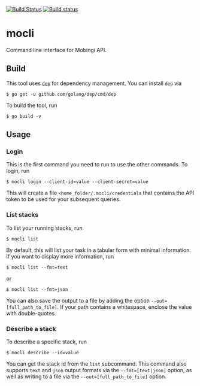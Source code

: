 [![Build Status](https://travis-ci.org/mobingilabs/mocli.svg?branch=master)](https://travis-ci.org/mobingilabs/mocli)
[![Build status](https://ci.appveyor.com/api/projects/status/hv1y1n3oku9frxye?svg=true)](https://ci.appveyor.com/project/flowerinthenight/mocli)

# mocli

Command line interface for Mobingi API.

## Build

This tool uses [`dep`](https://github.com/golang/dep) for dependency management. You can install `dep` via

```
$ go get -u github.com/golang/dep/cmd/dep
```

To build the tool, run

```
$ go build -v
```

## Usage

### Login

This is the first command you need to run to use the other commands. To login, run

```
$ mocli login --client-id=value --client-secret=value
```

This will create a file `<home_folder/.mocli/credentials` that contains the API token to be used for your subsequent queries.

### List stacks

To list your running stacks, run

```
$ mocli list
```

By default, this will list your task in a tabular form with minimal information. If you want to display more information, run

```
$ mocli list --fmt=text
```

or

```
$ mocli list --fmt=json
```

You can also save the output to a file by adding the option `--out=[full_path_to_file]`. If your path contains a whitespace, enclose the value with double-quotes.

### Describe a stack

To describe a specific stack, run

```
$ mocli describe --id=value
```

You can get the stack id from the `list` subcommand. This command also supports `text` and `json` output formats via the `--fmt=[text|json]` option, as well as writing to a file via the `--out=[full_path_to_file]` option.
